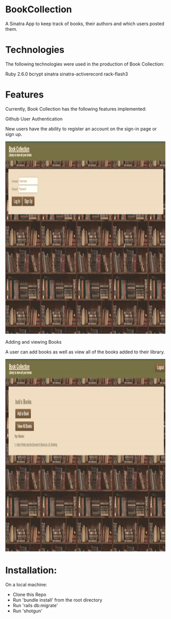 # BookCollection

A Sinatra App to keep track of books, their authors and which users posted them.

# Technologies
The following technologies were used in the production of Book Collection:

Ruby 2.6.0
bcrypt
sinatra
sinatra-activerecord
rack-flash3

# Features
Currently, Book Collection has the following features implemented:

Github User Authentication

New users have the ability to register an account on the sign-in page or sign up.

<img src="./login.gif" alt="Login Gif" width="500" height="600">

Adding and viewing Books

A user can add books as well as view all of the books added to their library.

<img src="./books.gif" alt="Books GIF" width="500" height="600">

# Installation:

On a local machine:

- Clone this Repo
- Run 'bundle install' from the root directory
- Run 'rails db:migrate'
- Run 'shotgun'

